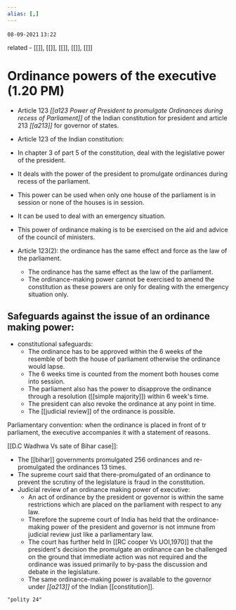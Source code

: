 ```yaml
---
alias: [,]
---
```

`08-09-2021`
`13:22`

related - [[]], [[]], [[]], [[]], [[]]

# Ordinance powers of the executive (1.20 PM)

- Article 123 _[[a123 Power of President to promulgate Ordinances during recess of Parliament]]_ of the Indian constitution for president and article 213 _[[a213]]_ for governor of states.

- Article 123 of the Indian constitution:
- In chapter 3 of part 5 of the constitution, deal with the legislative power of the president.
- It deals with the power of the president to promulgate ordinances during recess of the parliament.
- This power can be used when only one house of the parliament is in session or none of the houses is in session.
- It can be used to deal with an emergency situation.

- This power of ordinance making is to be exercised on the aid and advice of the council of ministers.
- Article 123(2): the ordinance has the same effect and force as the law of the parliament.
	- The ordinance has the same effect as the law of the parliament.
	- The ordinance-making power cannot be exercised to amend the constitution as these powers are only for dealing with the emergency situation only.

## Safeguards against the issue of an ordinance making power:
- constitutional safeguards:
	- The ordinance has to be approved within the 6 weeks of the resemble of both the house of parliament otherwise the ordinance would lapse.
	- The 6 weeks time is counted from the moment both houses come into session.
	- The parliament also has the power to disapprove the ordinance through a resolution ([[simple majority]]) within 6 week's time.
	- The president can also revoke the ordinance at any point in time.
	- The [[judicial review]] of the ordinance is possible.

Parliamentary convention: when the ordinance is placed in front of tr parliament, the executive accompanies it with a statement of reasons.

[[D.C Wadhwa Vs sate of Bihar case]]:
- The [[bihar]] governments promulgated 256 ordinances and re-promulgated the ordinances 13 times.
- The supreme court said that there-promulgated of an ordinance to prevent the scrutiny of the legislature is fraud in the constitution. 
- Judicial review of an ordinance making power of executive:
	- An act of ordinance by the president or governor is within the same restrictions which are placed on the parliament with respect to any law.
	- Therefore the supreme court of India has held that the ordinance-making power of the president and governor is not immune from judicial review just like a parliamentary law.
	- The court has further held In [[RC cooper Vs UOI,1970]] that the president's decision the promulgate an ordinance can be challenged on the ground that immediate action was not required and the ordinance was issued primarily to by-pass the discussion and debate in the legislature.
	- The same ordinance-making power is available to the governor under _[[a213]]_ of the Indian [[constitution]].

```query
"polity 24"
```

